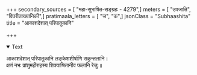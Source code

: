 +++
secondary_sources = [ "महा-सुभाषित-सङ्ग्रहः - 4279",]
meters = [ "उपजाति", "विपरीताख्यानिकी",]
pratimaala_letters = [ "ज", "क",]
jsonClass = "Subhaashita"
title = "आकाशदेशात् परिपातुकानि"

+++

<details open><summary>Text</summary>

आकाशदेशात् परिपातुकानि लङ्केशशीर्षाणि सकुन्तलानि।  
क्षणं नभः प्रांशुमहीरुहस्य शिक्याश्रितानीव फलानि रेजुः॥
</details>
